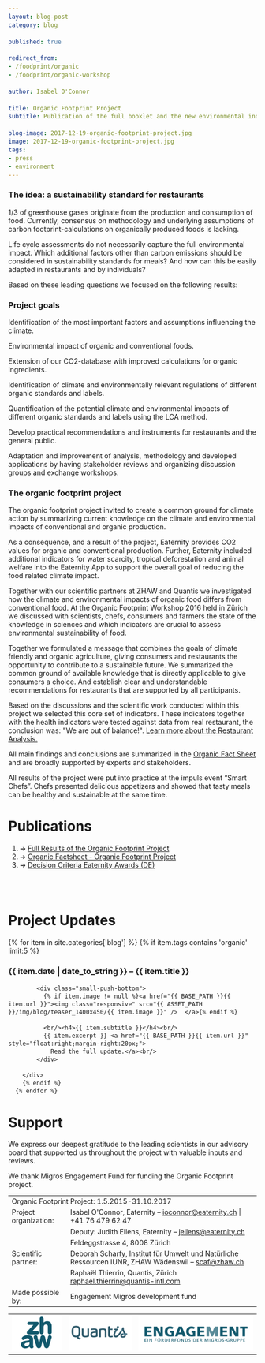 ```yaml
---
layout: blog-post
category: blog

published: true

redirect_from:
- /foodprint/organic
- /foodprint/organic-workshop

author: Isabel O'Connor

title: Organic Footprint Project
subtitle: Publication of the full booklet and the new environmental indicators.

blog-image: 2017-12-19-organic-footprint-project.jpg
image: 2017-12-19-organic-footprint-project.jpg
tags:
- press
- environment
---
```


### The idea: a sustainability standard for restaurants

1/3 of greenhouse gases originate from the production and consumption of food. Currently, consensus on methodology and underlying assumptions of carbon footprint-calculations on organically produced foods is lacking.

Life cycle assessments do not necessarily capture the full environmental impact. Which additional factors other than carbon emissions should be considered in sustainability standards for meals? And how can this be easily adapted in restaurants and by individuals?

Based on these leading questions we focused on the following results:

### Project goals

Identification of the most important factors and assumptions influencing the climate.

Environmental impact of organic and conventional foods.

Extension of our CO2-database with improved calculations for organic ingredients.

Identification of climate and environmentally relevant regulations of different organic standards and labels.

Quantification of the potential climate and environmental impacts of different organic standards and labels using the LCA method.

Develop practical recommendations and instruments for restaurants and the general public.

Adaptation and improvement of analysis, methodology and developed applications by having stakeholder reviews and organizing discussion groups and exchange workshops.

### The organic footprint project

The organic footprint project invited to create a common ground for climate action by summarizing current knowledge on the climate and environmental impacts of conventional and organic production.

As a consequence, and a result of the project, Eaternity provides CO2 values for organic and conventional production. Further, Eaternity included additional indicators for water scarcity, tropical deforestation and animal welfare into the Eaternity App to support the overall goal of reducing the food related climate impact.

Together with our scientific partners at ZHAW and Quantis we investigated how the climate and environmental impacts of organic food differs from conventional food. At the Organic Footprint Workshop 2016 held in Zürich we discussed with scientists, chefs, consumers and farmers the state of the knowledge in sciences and which indicators are crucial to assess environmental sustainability of food.

Together we formulated a message that combines the goals of climate friendly and organic agriculture, giving consumers and restaurants the opportunity to contribute to a sustainable future. We summarized the common ground of available knowledge that is directly applicable to give consumers a choice. And establish clear and understandable recommendations for restaurants that are supported by all participants.

Based on the discussions and the scientific work conducted within this project we selected this core set of indicators. These indicators together with the health indicators were tested against data from real restaurant, the conclusion was: "We are out of balance!". <a href="">Learn more about the Restaurant Analysis.</a>

All main findings and conclusions are summarized in the <a href="">Organic Fact Sheet</a> and are broadly supported by experts and stakeholders.

All results of the project were put into practice at the <a>impuls event “Smart Chefs”</a>. Chefs presented delicious appetizers and showed that tasty meals can be healthy and sustainable at the same time.

# Publications

<ol>
  <li> ➔ <a href="/blog/smart-chefs-research-results">Full Results of the Organic Footprint Project</a></li>
  <li> ➔ <a href="/assets/smart-chefs/170927-Eaternity-fact_sheet_booklet.pdf">Organic Factsheet - Organic Footprint Project</a></li>
  <li> ➔ <a href="/assets/smart-chefs/2017-Entscheidungskriterien-Eaternity-Award-DE.pdf">Decision Criteria Eaternity Awards (DE)</a></li>
</ol>
<br />
<br />

# Project Updates

<div class="row push-bottom push-top">
      {% for item in site.categories['blog']  %}
         {% if item.tags contains 'organic' limit:5 %}
        <div class="col-xs-12 col-sm-12  col-md-12">
        <h3>{{ item.date | date_to_string }} – {{ item.title }}</h3>

            <div class="small-push-bottom">
              {% if item.image != null %}<a href="{{ BASE_PATH }}{{ item.url }}"><img class="responsive" src="{{ ASSET_PATH }}/img/blog/teaser_1400x450/{{ item.image }}" />  </a>{% endif %}

              <br/><h4>{{ item.subtitle }}</h4><br/>
              {{ item.excerpt }} <a href="{{ BASE_PATH }}{{ item.url }}" style="float:right;margin-right:20px;">
                Read the full update.</a><br/>
            </div>

        </div>
        {% endif %}
      {% endfor %}

</div>

# Support

We express our deepest gratitude to the leading scientists in our advisory board that supported us throughout the project with valuable inputs and reviews.

We thank Migros Engagement Fund for funding the Organic Footprint project.

<table class="table table-hover">
   <tbody>
    <tr>
     <td class="active" colspan="2">Organic Footprint Project: 1.5.2015-31.10.2017</td>
   </tr>
   <tr>
     <td class="active">Project organization: </td>
     <td class="bgLightBlue">Isabel O'Connor, Eaternity – <a href="mailto:ioconnor@eaternity.ch">ioconnor@eaternity.ch</a> | +41 76 479 62 47</td>
   </tr>
   <tr>
     <td class="active"></td>
     <td class="bgLightBlue">Deputy: Judith Ellens, Eaternity – <a href="mailto:jellens@eaternity.ch">jellens@eaternity.ch</a></td>
   </tr>
   <tr>
     <td class="active"></td>
     <td class="bgLightBlue">Feldeggstrasse 4, 8008 Zürich</td>
   </tr>
   <tr>
     <td class="active">Scientific partner:</td>
     <td class="bgLightBlue">Deborah Scharfy, Institut für Umwelt und Natürliche Ressourcen IUNR, ZHAW Wädenswil –  <a href="mailto:scaf@zhaw.ch">scaf@zhaw.ch</a></td>
   </tr>
     <tr>
       <td class="active"></td>
       <td class="bgLightBlue">Raphaël Thierrin, Quantis, Zürich <a href="mailto:raphael.thierrin@quantis-intl.com">raphael.thierrin@quantis-intl.com</a></td>
     </tr>
   <tr>
     <td class="active">Made possible by:</td>
     <td class="bgLightBlue">Engagement Migros development fund</td>
   </tr>
  </tbody>
</table>

<table class="table table-hover">
<tbody>
<tr>
  <td>  <a href="https://www.zhaw.ch/iunr/gof"><img src="/img/organic-foodprint/logo-zhaw.svg"></a></td>
  <td ><a href="https://quantis-intl.com"><img src="/img/partners/quantis.svg"></a></td>
  <td >  <a href="http://www.engagement-migros.ch/de/pioniere/eaternity"><img src="/img/organic-foodprint/logo-migrosengagement.svg"></a></td>
</tr>
</tbody>
</table>

[organic]: http://www.eaternity.org/assets/smart-chefs/170927-Eaternity-fact_sheet_booklet.pdf
[summary]: http://www.eaternity.org/assets/smart-chefs/2017-12-16-Smart-Chefs-Compilation.pdf
